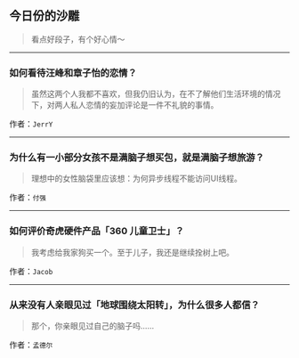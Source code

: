 ## 今日份的沙雕

> 看点好段子，有个好心情～


 
---

### 如何看待汪峰和章子怡的恋情？

> 虽然这两个人我都不喜欢，但我仍旧认为，在不了解他们生活环境的情况下，对两人私人恋情的妄加评论是一件不礼貌的事情。


作者：`JerrY`

---

### 为什么有一小部分女孩不是满脑子想买包，就是满脑子想旅游？

> 理想中的女性脑袋里应该想：为何异步线程不能访问UI线程。


作者：`付强`

---

### 如何评价奇虎硬件产品「360 儿童卫士」？

> 我考虑给我家狗买一个。至于儿子，我还是继续拴树上吧。


作者：`Jacob`

---

### 从来没有人亲眼见过「地球围绕太阳转」，为什么很多人都信？

> 那个，你亲眼见过自己的脑子吗……


作者：`孟德尔`
